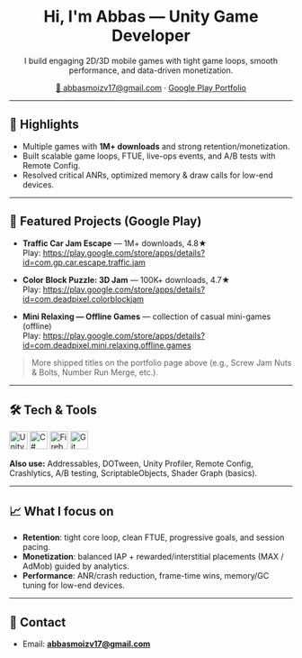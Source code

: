 <!-- PROFILE HEADER -->
<h1 align="center">Hi, I'm Abbas — Unity Game Developer</h1>
<p align="center">
  I build engaging 2D/3D mobile games with tight game loops, smooth performance, and data-driven monetization.
</p>

<p align="center">
  <a href="mailto:abbasmoizv17@gmail.com">📧 abbasmoizv17@gmail.com</a> ·
  <a href="https://play.google.com/store/apps/dev?id=5222276251014223799&hl=en">Google Play Portfolio</a>
</p>

---

## 🚀 Highlights
- Multiple games with **1M+ downloads** and strong retention/monetization.
- Built scalable game loops, FTUE, live-ops events, and A/B tests with Remote Config.
- Resolved critical ANRs, optimized memory & draw calls for low-end devices.

---

## 🧩 Featured Projects (Google Play)
- **Traffic Car Jam Escape** — 1M+ downloads, 4.8★  
  Play: https://play.google.com/store/apps/details?id=com.gp.car.escape.traffic.jam

- **Color Block Puzzle: 3D Jam** — 100K+ downloads, 4.7★  
  Play: https://play.google.com/store/apps/details?id=com.deadpixel.colorblockjam

- **Mini Relaxing — Offline Games** — collection of casual mini-games (offline)  
  Play: https://play.google.com/store/apps/details?id=com.deadpixel.mini.relaxing.offline.games

> More shipped titles on the portfolio page above (e.g., Screw Jam Nuts & Bolts, Number Run Merge, etc.).

---

## 🛠️ Tech & Tools

<p>
  <!-- Unity -->
  <img alt="Unity" title="Unity" height="32"
       src="https://cdn.jsdelivr.net/gh/devicons/devicon/icons/unity/unity-original.svg" />
  <!-- C# -->
  <img alt="C#" title="C#" height="32"
       src="https://cdn.jsdelivr.net/gh/devicons/devicon/icons/csharp/csharp-original.svg" />
  <!-- Firebase -->
  <img alt="Firebase" title="Firebase" height="32"
       src="https://cdn.jsdelivr.net/gh/devicons/devicon/icons/firebase/firebase-plain.svg" />
  <!-- Git -->
  <img alt="Git" title="Git" height="32"
       src="https://cdn.jsdelivr.net/gh/devicons/devicon/icons/git/git-original.svg" />
</p>

**Also use:** Addressables, DOTween, Unity Profiler, Remote Config, Crashlytics, A/B testing, ScriptableObjects, Shader Graph (basics).

---

## 📈 What I focus on
- **Retention**: tight core loop, clean FTUE, progressive goals, and session pacing.  
- **Monetization**: balanced IAP + rewarded/interstitial placements (MAX / AdMob) guided by analytics.  
- **Performance**: ANR/crash reduction, frame-time wins, memory/GC tuning for low-end devices.

---

## 💬 Contact
- Email: **abbasmoizv17@gmail.com**

